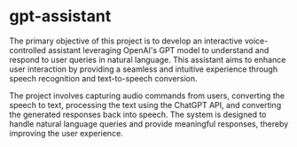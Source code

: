 # gpt-assistant

The primary objective of this project is to develop an interactive voice-controlled assistant leveraging OpenAI's GPT model to understand and respond to user queries in natural language. This assistant aims to enhance user interaction by providing a seamless and intuitive experience through speech recognition and text-to-speech conversion.

The project involves capturing audio commands from users, converting the speech to text, processing the text using the ChatGPT API, and converting the generated responses back into speech. The system is designed to handle natural language queries and provide meaningful responses, thereby improving the user experience.

